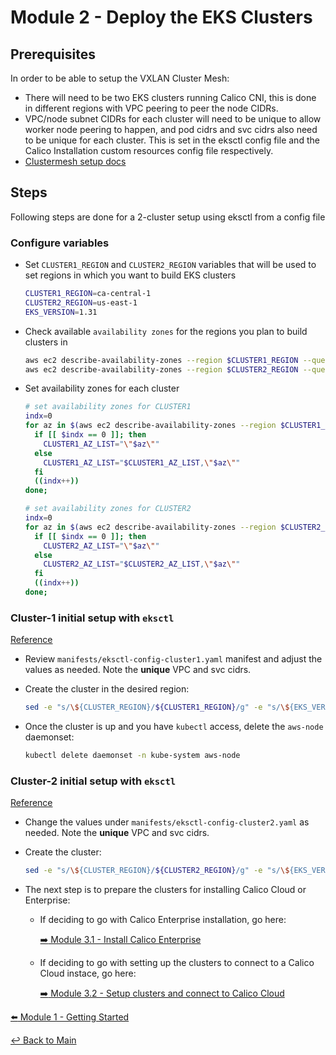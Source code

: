 # Module 2 - Deploy the EKS Clusters

## Prerequisites

In order to be able to setup the VXLAN Cluster Mesh:

- There will need to be two EKS clusters running Calico CNI, this is done in different regions with VPC peering to peer the node CIDRs.
- VPC/node subnet CIDRs for each cluster will need to be unique to allow worker node peering to happen, and pod cidrs and svc cidrs also need to be unique for each cluster. This is set in the eksctl config file and the Calico Installation custom resources config file respectively.
- [Clustermesh setup docs](https://docs.tigera.io/calico-cloud/multicluster/kubeconfig)

## Steps

Following steps are done for a 2-cluster setup using eksctl from a config file

### Configure variables

- Set `CLUSTER1_REGION` and `CLUSTER2_REGION` variables that will be used to set regions in which you want to build EKS clusters

  ```bash
  CLUSTER1_REGION=ca-central-1
  CLUSTER2_REGION=us-east-1
  EKS_VERSION=1.31
  ```

- Check available `availability zones` for the regions you plan to build clusters in

  ```bash
  aws ec2 describe-availability-zones --region $CLUSTER1_REGION --query '*[].ZoneName' --output table
  aws ec2 describe-availability-zones --region $CLUSTER2_REGION --query '*[].ZoneName' --output table
  ```

- Set availability zones for each cluster

  ```bash
  # set availability zones for CLUSTER1
  indx=0
  for az in $(aws ec2 describe-availability-zones --region $CLUSTER1_REGION --query '*[].ZoneName' --output text); do
    if [[ $indx == 0 ]]; then 
      CLUSTER1_AZ_LIST="\"$az\""
    else
      CLUSTER1_AZ_LIST="$CLUSTER1_AZ_LIST,\"$az\""
    fi 
    ((indx++))
  done;

  # set availability zones for CLUSTER2
  indx=0
  for az in $(aws ec2 describe-availability-zones --region $CLUSTER2_REGION --query '*[].ZoneName' --output text); do
    if [[ $indx == 0 ]]; then 
      CLUSTER2_AZ_LIST="\"$az\""
    else
      CLUSTER2_AZ_LIST="$CLUSTER2_AZ_LIST,\"$az\""
    fi 
    ((indx++))
  done;
  ```

### Cluster-1 initial setup with ```eksctl```

[Reference](https://docs.tigera.io/calico-enterprise/next/getting-started/install-on-clusters/eks#install-eks-with-calico-networking)

- Review ```manifests/eksctl-config-cluster1.yaml``` manifest and adjust the values as needed. Note the **unique** VPC and svc cidrs.

- Create the cluster in the desired region:

  ```bash
  sed -e "s/\${CLUSTER_REGION}/${CLUSTER1_REGION}/g" -e "s/\${EKS_VERSION}/${EKS_VERSION}/g" -e "s/\${CLUSTER_AZS}/${CLUSTER1_AZ_LIST}/g" manifests/eksctl-config-cluster1.yaml | eksctl create cluster -f-
  ```

- Once the cluster is up and you have ```kubectl``` access, delete the ```aws-node``` daemonset:
  
  ```bash
  kubectl delete daemonset -n kube-system aws-node
  ```

### Cluster-2 initial setup with ```eksctl```

[Reference](https://docs.tigera.io/calico-enterprise/next/getting-started/install-on-clusters/eks#install-eks-with-calico-networking)

- Change the values under ```manifests/eksctl-config-cluster2.yaml``` as needed. Note the **unique** VPC and svc cidrs.

- Create the cluster:

  ```bash
  sed -e "s/\${CLUSTER_REGION}/${CLUSTER2_REGION}/g" -e "s/\${EKS_VERSION}/${EKS_VERSION}/g" -e "s/\${CLUSTER_AZS}/${CLUSTER2_AZ_LIST}/g" manifests/eksctl-config-cluster2.yaml | eksctl create cluster -f-
  ```

- The next step is to prepare the clusters for installing Calico Cloud or Enterprise:

  - If deciding to go with Calico Enterprise installation, go here:

    [:arrow_right: Module 3.1 - Install Calico Enterprise](module-3.1-install-calient-mgmt.md)

  - If deciding to go with setting up the clusters to connect to a Calico Cloud instace, go here:

    [:arrow_right: Module 3.2 - Setup clusters and connect to Calico Cloud](module-3.2-cc-setup.md)

[:arrow_left: Module 1 - Getting Started](module-1-getting-started.md)  

[:leftwards_arrow_with_hook: Back to Main](../README.md)
